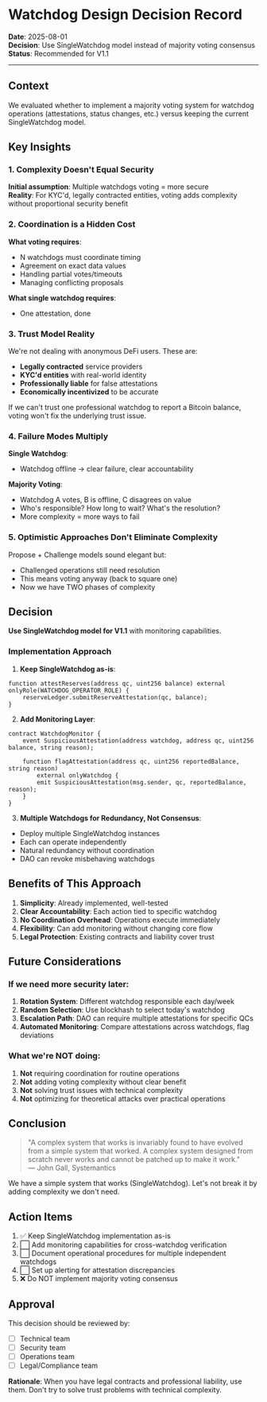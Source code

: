 # Watchdog Design Decision Record

**Date**: 2025-08-01  
**Decision**: Use SingleWatchdog model instead of majority voting consensus  
**Status**: Recommended for V1.1

---

## Context

We evaluated whether to implement a majority voting system for watchdog operations (attestations, status changes, etc.) versus keeping the current SingleWatchdog model.

## Key Insights

### 1. Complexity Doesn't Equal Security

**Initial assumption**: Multiple watchdogs voting = more secure  
**Reality**: For KYC'd, legally contracted entities, voting adds complexity without proportional security benefit

### 2. Coordination is a Hidden Cost

**What voting requires**:
- N watchdogs must coordinate timing
- Agreement on exact data values
- Handling partial votes/timeouts
- Managing conflicting proposals

**What single watchdog requires**:
- One attestation, done

### 3. Trust Model Reality

We're not dealing with anonymous DeFi users. These are:
- **Legally contracted** service providers
- **KYC'd entities** with real-world identity
- **Professionally liable** for false attestations
- **Economically incentivized** to be accurate

If we can't trust one professional watchdog to report a Bitcoin balance, voting won't fix the underlying trust issue.

### 4. Failure Modes Multiply

**Single Watchdog**:
- Watchdog offline → clear failure, clear accountability

**Majority Voting**:
- Watchdog A votes, B is offline, C disagrees on value
- Who's responsible? How long to wait? What's the resolution?
- More complexity = more ways to fail

### 5. Optimistic Approaches Don't Eliminate Complexity

Propose + Challenge models sound elegant but:
- Challenged operations still need resolution
- This means voting anyway (back to square one)
- Now we have TWO phases of complexity

## Decision

**Use SingleWatchdog model for V1.1** with monitoring capabilities.

### Implementation Approach

1. **Keep SingleWatchdog as-is**:
```solidity
function attestReserves(address qc, uint256 balance) external onlyRole(WATCHDOG_OPERATOR_ROLE) {
    reserveLedger.submitReserveAttestation(qc, balance);
}
```

2. **Add Monitoring Layer**:
```solidity
contract WatchdogMonitor {
    event SuspiciousAttestation(address watchdog, address qc, uint256 balance, string reason);
    
    function flagAttestation(address qc, uint256 reportedBalance, string reason) 
        external onlyWatchdog {
        emit SuspiciousAttestation(msg.sender, qc, reportedBalance, reason);
    }
}
```

3. **Multiple Watchdogs for Redundancy, Not Consensus**:
- Deploy multiple SingleWatchdog instances
- Each can operate independently
- Natural redundancy without coordination
- DAO can revoke misbehaving watchdogs

## Benefits of This Approach

1. **Simplicity**: Already implemented, well-tested
2. **Clear Accountability**: Each action tied to specific watchdog
3. **No Coordination Overhead**: Operations execute immediately
4. **Flexibility**: Can add monitoring without changing core flow
5. **Legal Protection**: Existing contracts and liability cover trust

## Future Considerations

### If we need more security later:

1. **Rotation System**: Different watchdog responsible each day/week
2. **Random Selection**: Use blockhash to select today's watchdog
3. **Escalation Path**: DAO can require multiple attestations for specific QCs
4. **Automated Monitoring**: Compare attestations across watchdogs, flag deviations

### What we're NOT doing:

1. **Not** requiring coordination for routine operations
2. **Not** adding voting complexity without clear benefit
3. **Not** solving trust issues with technical complexity
4. **Not** optimizing for theoretical attacks over practical operations

## Conclusion

> "A complex system that works is invariably found to have evolved from a simple system that worked. A complex system designed from scratch never works and cannot be patched up to make it work."  
> — John Gall, Systemantics

We have a simple system that works (SingleWatchdog). Let's not break it by adding complexity we don't need.

## Action Items

1. ✅ Keep SingleWatchdog implementation as-is
2. ⬜ Add monitoring capabilities for cross-watchdog verification
3. ⬜ Document operational procedures for multiple independent watchdogs
4. ⬜ Set up alerting for attestation discrepancies
5. ❌ Do NOT implement majority voting consensus

## Approval

This decision should be reviewed by:
- [ ] Technical team
- [ ] Security team  
- [ ] Operations team
- [ ] Legal/Compliance team

**Rationale**: When you have legal contracts and professional liability, use them. Don't try to solve trust problems with technical complexity.